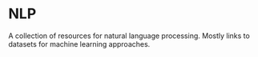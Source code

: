 # NLP
A collection of resources for natural language processing. Mostly links to datasets for machine learning approaches.
